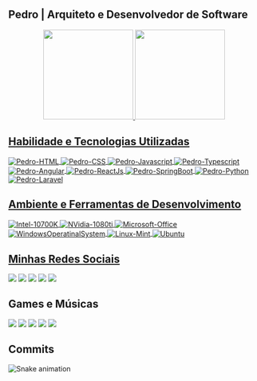 ## Pedro | Arquiteto e Desenvolvedor de Software
<div align="center">
    <a href="https://github.com/phmiranda">
    <img height="180em" src="https://github-readme-stats.vercel.app/api?username=phmiranda&show_icons=true&theme=blue-green&include_all_commits=true&count_private=true"/>
    <img height="180em" src="https://github-readme-stats.vercel.app/api/top-langs/?username=phmiranda&layout=compact&langs_count=7&theme=blue-green"/>
</div>

## Habilidade e Tecnologias Utilizadas

<div style="display: inline_block">
    <img align="center" alt="Pedro-HTML" src="https://img.shields.io/badge/HTML5-E34F26?style=for-the-badge&logo=html5&logoColor=white">
    <img align="center" alt="Pedro-CSS" src="https://img.shields.io/badge/CSS3-1572B6?style=for-the-badge&logo=css3&logoColor=white">
    <img align="center" alt="Pedro-Javascript" src="https://img.shields.io/badge/JavaScript-F7DF1E?style=for-the-badge&logo=javascript&logoColor=black">
    <img align="center" alt="Pedro-Typescript" src="https://img.shields.io/badge/TypeScript-007ACC?style=for-the-badge&logo=typescript&logoColor=white">
    <img align="center" alt="Pedro-Angular" src="https://img.shields.io/badge/Angular-DD0031?style=for-the-badge&logo=angular&logoColor=white">
    <img align="center" alt="Pedro-ReactJs" src="https://img.shields.io/badge/React-20232A?style=for-the-badge&logo=react&logoColor=61DAFB">
    <img align="center" alt="Pedro-SpringBoot" src="https://img.shields.io/badge/Spring-6DB33F?style=for-the-badge&logo=spring&logoColor=white">
    <img align="center" alt="Pedro-Python" src="https://img.shields.io/badge/Python-3776AB?style=for-the-badge&logo=python&logoColor=white">
    <img align="center" alt="Pedro-Laravel" src="https://img.shields.io/badge/Laravel-FF2D20?style=for-the-badge&logo=laravel&logoColor=white">
    <!-- <img align="right" alt="Pedro-pic" height="200" style="border-radius:50px;" src="https://github.com/phmiranda/phmiranda/blob/develop/assets/me.jpg"> -->
</div>

## Ambiente e Ferramentas de Desenvolvimento 

<div style="display: inline_block">
    <img align="center" alt="Intel-10700K"  src="https://img.shields.io/badge/Intel-Core_i7_10700K_10th-0071C5?style=for-the-badge&logo=intel&logoColor=white">
    <img align="center" alt="NVidia-1080ti"  src="https://img.shields.io/badge/NVIDIA-GTX1080ti-76B900?style=for-the-badge&logo=nvidia&logoColor=white">
    <img align="center" alt="Microsoft-Office"  src="https://img.shields.io/badge/Microsoft_Office-D83B01?style=for-the-badge&logo=microsoft-office&logoColor=white">
    <img align="center" alt="WindowsOperatinalSystem"  src="https://img.shields.io/badge/Windows-0078D6?style=for-the-badge&logo=windows&logoColor=white">
    <img align="center" alt="Linux-Mint"  src="https://img.shields.io/badge/Linux_Mint-87CF3E?style=for-the-badge&logo=linux-mint&logoColor=white"> 
    <img align="center" alt="Ubuntu"  src="https://img.shields.io/badge/Ubuntu-E95420?style=for-the-badge&logo=ubuntu&logoColor=white">
    
</div>

## Minhas Redes Sociais

<div>
    <a href="mailto:pehhagah.1607@gmail.com"><img src="https://img.shields.io/badge/-Gmail-%23333?style=for-the-badge&logo=gmail&logoColor=white" target="_blank"></a>
    <a href="https://wa.me/+5561985971259"><img src="https://img.shields.io/badge/WhatsApp-25D366?style=for-the-badge&logo=whatsapp&logoColor=white" target="_blank"></a>
    <a href="https://www.linkedin.com/in/phmmiranda" target="_blank"><img src="https://img.shields.io/badge/-LinkedIn-%230077B5?style=for-the-badge&logo=linkedin&logoColor=white" target="_blank"></a> 
    <a href="https://play.google.com/store/apps/developer?id=phmiranda&hl=en_US&gl=US" target="_blank"><img src="https://img.shields.io/badge/Google_Play-414141?style=for-the-badge&logo=google-play&logoColor=white" target="_blank"></a>
    <a href="https://phmiranda.medium.com/" target="_blank"><img src="	https://img.shields.io/badge/Medium-12100E?style=for-the-badge&logo=medium&logoColor=white" target="_blank"></a> 
</div>

## Games e Músicas

<div>    
    <a href="https://discord.gg/8AmH45VW" target="_blank"><img src="https://img.shields.io/badge/Discord-7289DA?style=for-the-badge&logo=discord&logoColor=white" target="_blank"></a> 
    <a href="https://www.twitch.tv/pehhagah" target="_blank"><img src="https://img.shields.io/badge/Twitch-9146FF?style=for-the-badge&logo=twitch&logoColor=white" target="_blank"></a>
    <a href="https://www.youtube.com/phmiranda" target="_blank"><img src="https://img.shields.io/badge/YouTube-FF0000?style=for-the-badge&logo=youtube&logoColor=white" target="_blank"></a>
    <a href="https://www.crunchyroll.com/user/phmiranda" target="_blank"><img src="https://img.shields.io/badge/Crunchyroll-F47521?style=for-the-badge&logo=crunchyroll&logoColor=whitee" target="_blank"></a>
    <a href="https://open.spotify.com/user/pehhagah?si=7ed12f2878b045ea" target="_blank"><img src="https://img.shields.io/badge/Spotify-1ED760?&style=for-the-badge&logo=spotify&logoColor=white" target="_blank"></a>
</div>

## Commits

![Snake animation](https://github.com/phmiranda/phmiranda/blob/output/github-contribution-grid-snake.svg)